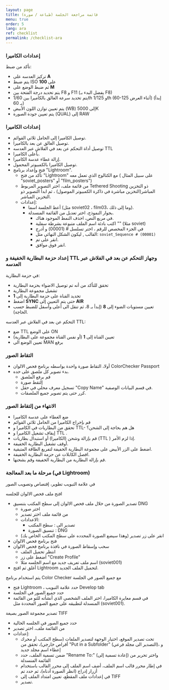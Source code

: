 ```yaml
---
layout: page
title: قائمة مراجعة الجلسة (طباعة / صورة)
menu: true
order: 5
lang: ara
ref: checklist
permalink: /checklist-ara
---
```


### إعدادات الكاميرا

تأكد من ضبط:

* تركيز العدسه على **A** 
* يتم ضبط ISO على **100** 
* ثم ضبط الوضع على **M**  
* يتم تحديد درجة الفتحة بين F8  و F11   (يفضل البدء بـ F8) 
* يتم تحديد  سرعة الغالق بالكاميرا بين 1/60th و 1/125th (60-125 أثناء العرض) (إبدأ بـ 60) 
* يتم تعيين توازن اللون الأبيض (WB) إلى 5000K  
* يتم تعيين جودة الصورة (QUAL) إلى RAW

### إعدادات الكاميرا

* توصيل الكاميرا إلى الحامل ثلاثي القوائم.
* توصيل الغالق عن بعد بالكاميرا.
* توصيل  أداة التحكم عن بعد في الفلاش عبر العدسه TTL
* بأعلى الكاميرا.
* إزالة غطاء عدسة الكاميرا.
* توصيل الكاميرا بالكمبيوتر المحمول.
* فتح وإعداد برنامج "Lightroom".
    * تأكد من فتح "Lightroom" مع الكتالوج الذي تعمل معه ( على سبيل المثال "soviet_posters" أو "film_posters")
    * من قائمة ملف، اختر التصوير المربوط Tethered Shooting  ذو التخزين المباشر(التخزين مباشرة في ذاكرة الكمبيوتر الموصول) ، ثم ابدأ التصوير ذو التخزين المباشر.
    * إعدادات:
        * أعط الجلسة اسما (مثل soviet02 ، film03، وما إلى ذلك).
        * بجوار النموذج، اختر تعديل من القائمة المنسدلة.
            * في مربع النص، احذف النمط الموجود هناك.
            * اكتب بادئة اسم الملف متبوعة بشرطة سفلية "" (مثلا soviet)
            * في الجزء المخصص للرقم ، اختر تسلسل # (00001) و أدرج
            * القالب , ليكون الشكل النهائي مثل: `soviet_Sequence # (00001)`
            * انقر على تم.
            * انقر فوق موافق.

### إعداد حزمة البطارية الخفيفة و **TTL**  وجهاز التحكم عن بعد في الفلاش عبر العدسه

في حزمة البطارية:

* تحقق للتأكد من أنه تم توصيل الاضواء بحزمة البطارية 
* تشغيل مجموعة البطارية 
* تحديد القناة على حزمة البطارية إلى **1** 
* اضغط **SYNC**  حتى يتم التعيين إلى **AIR** 
* تعيين مستويات الضوء إلى **8** (إبدأ بـ 8، ثم تنقل الى أعلى وأسفل للضبط حسب الحاجة).

التحكم عن بعد في الفلاش عبر العدسه TTL:

* ضع TTL على الوضع ON  
* تعيين القناة إلى **1** (أو نفس القناة مجموعة على البطارية) 
* تعيين الوضع الى MAN برفع

### التقاط الصور

* أولا، التقاط صورة واحدة بواسطه برنامج فحص الالوان ColorChecker Passport
* بدء تصوير كل ملصق على حده.
    *  قم برفع الملصق
    * إلتقط صورة
    * تسجيل معرف محلي في حقل "Copy Name" في قسم البيانات الوصفية.
    * كرر حتى يتم تصوير جميع الملصقات.

### الانتهاء من إلتقاط الصور

* ضع الغطاء على عدسة الكاميرا
* قم بإخراج الكاميرا من الحامل ثلاثي القوائم
* تحقق من البطاريات في الكاميرا و TTL- هل هم بحاجة إلى الشحن؟
* إيقاف تشغيل الكاميرا و TTL .
* قم بإزالة وشحن (الكاميرا) أو استبدال بطاريات (TTL ) إذا لزم الأمر.
* أوقف تشغيل البطارية الخفيفة.
* اضغط علی الزر الأبیض علی مجموعة البطاریة الخفیفة لتفريغ الطاقة المتبقیة.
* افصل الكابلات عن حزمة البطارية الخفيفة.
* قم بإزالة البطارية من البطارية الخفيفة وقم بشحنها.

### مرحلة ما بعد المعالجة (في Lightroom)

في علامة التبويب تطوير، إقتصاص وتصويب الصور

افتح ملف فحص الالوان للجلسه

* تصدير الصورة من خلال ملف فحص الالوان إلى سطح المكتب بتنسيق DNG 
    * اختر صورة 
    * من قائمة ملف اختر تصدير 
    * الاعدادات: 
        * تصدير الى : سطح المكتب 
        * تنسيق الصورة : DNG 
    * انقر على زر تصدير (وهذا سيضع الصورة المحدده على سطح المكتب الخاص بك) 
* فتح برنامج فحص الالوان  
* سحب وإسقاط الصورة في نافذة برنامج فحص الالوان 
    * انتظر تحميل الملف 
    * اضغط على زر "Create Profile" 
    * اسم ملف تعريف جديد مع اسم الجلسه مثلا (soviet001) 
* أغلق ثم افتح Lightroom لتحميل الملف الجديد.

يتم استخدام برنامج Color Checker  مع جميع الصور في الجلسة

* فتح Lightroom ، حدد علامة التبويب Develop tab 
* حدد جميع الصور في الجلسة 
* في قسم معايرة الكاميرا، اختر الملف الشخصي الذي أنشأته للتو من القائمة المنسدلة لتطبيقه على جميع الصور المحددة مثل (soviet001).

تصدير مجموعة الصور بصيغة  TIFF

* حدد جميع الصور في الجلسه الحالية 
* من القائمة ملف، اختر تصدير 
* إعدادات: 
    * تحت تصدير الموقع، اختيار الوجهة لتصدير الملفات (سطح المكتب أو محرك أقراص خارجي)، تحقق من "Put in a Subfolder" (التصدير الى مجلد فرعي)، و إعطاء اسم مجلد جديد 
    * ضمن تسمية الملف، حدد "Rename To:" (إعادة تسمية إلى) واختر تحرير من القائمة المنسدلة 
    * في إطار محرر قالب اسم الملف، أضف اسم الملف إلى محرر القالب باستخدام أزرار إدراج (انظر الصورة أدناه)، ثم حدد تم 
    * في إعدادات ملف المقطع، تعيين امتداد الملف إلى TIFF  
    * تصدير.
